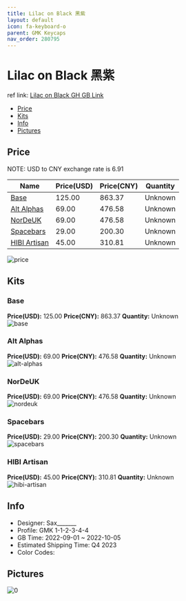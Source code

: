 ```yaml
---
title: Lilac on Black 黑紫
layout: default
icon: fa-keyboard-o
parent: GMK Keycaps
nav_order: 280795
---
```


# Lilac on Black 黑紫

ref link: [Lilac on Black GH GB Link](https://geekhack.org/index.php?topic=118212.0)

* [Price](#price)
* [Kits](#kits)
* [Info](#info)
* [Pictures](#pictures)

## Price

NOTE: USD to CNY exchange rate is 6.91

| Name          | Price(USD)   |  Price(CNY) | Quantity |
| ------------- | ------------ |  ---------- | -------- |
|[Base](#base)|125.00|863.37|Unknown|
|[Alt Alphas](#alt-alphas)|69.00|476.58|Unknown|
|[NorDeUK](#nordeuk)|69.00|476.58|Unknown|
|[Spacebars](#spacebars)|29.00|200.30|Unknown|
|[HIBI Artisan](#hibi-artisan)|45.00|310.81|Unknown|

<img src="{{ 'assets/images/gmk-keycaps/Lilac-on-Black/price.png' | relative_url }}" alt="price" class="image featured">

## Kits
### Base  
**Price(USD):** 125.00	**Price(CNY):** 863.37	**Quantity:** Unknown  
<img src="{{ 'assets/images/gmk-keycaps/Lilac-on-Black/kits_pics/base.png' | relative_url }}" alt="base" class="image featured">

### Alt Alphas  
**Price(USD):** 69.00	**Price(CNY):** 476.58	**Quantity:** Unknown  
<img src="{{ 'assets/images/gmk-keycaps/Lilac-on-Black/kits_pics/alt-alphas.png' | relative_url }}" alt="alt-alphas" class="image featured">

### NorDeUK  
**Price(USD):** 69.00	**Price(CNY):** 476.58	**Quantity:** Unknown  
<img src="{{ 'assets/images/gmk-keycaps/Lilac-on-Black/kits_pics/nordeuk.png' | relative_url }}" alt="nordeuk" class="image featured">

### Spacebars  
**Price(USD):** 29.00	**Price(CNY):** 200.30	**Quantity:** Unknown  
<img src="{{ 'assets/images/gmk-keycaps/Lilac-on-Black/kits_pics/spacebars.png' | relative_url }}" alt="spacebars" class="image featured">

### HIBI Artisan  
**Price(USD):** 45.00	**Price(CNY):** 310.81	**Quantity:** Unknown  
<img src="{{ 'assets/images/gmk-keycaps/Lilac-on-Black/kits_pics/hibi-artisan.png' | relative_url }}" alt="hibi-artisan" class="image featured">

## Info
* Designer: Sax_______  
* Profile: GMK 1-1-2-3-4-4  
* GB Time: 2022-09-01 ~ 2022-10-05  
* Estimated Shipping Time: Q4 2023  
* Color Codes:  


## Pictures  
<img src="{{ 'assets/images/gmk-keycaps/Lilac-on-Black/rendering_pics/0.jpg' | relative_url }}" alt="0" class="image featured">
